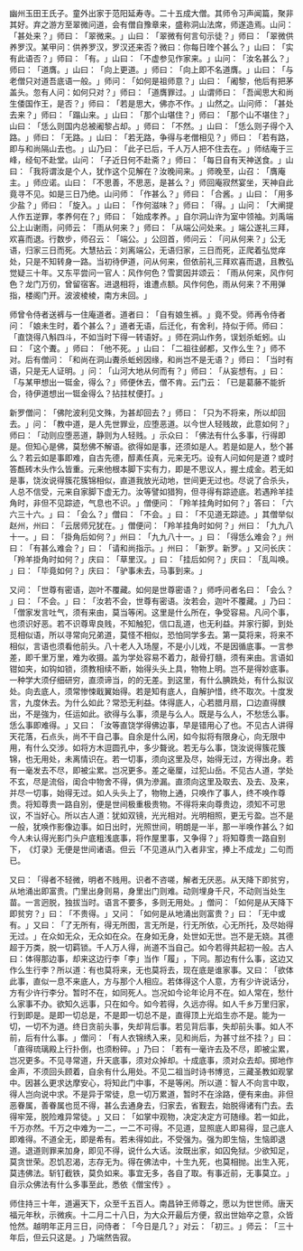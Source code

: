 幽州玉田王氏子。童外出家于范阳延寿寺。二十五成大僧。其师令习声闻篇，聚非其好。弃之游方至翠微问道，会有僧自豫章来，盛称洞山法席，师遂造焉。山问：​「甚处来？​」师曰：​「翠微来。​」山曰：​「翠微有何言句示徒？​」师曰：​「翠微供养罗汉。某甲问：供养罗汉，罗汉还来否？微曰：你每日喹个甚么？​」山曰：​「实有此语否？​」师曰：​「有。​」山曰：​「不虚参见作家来。​」山问：​「汝名甚么？​」师曰：​「道膺。​」山曰：​「向上更道。​」师曰：​「向上即不名道膺。​」山曰：​「与老僧只对道吾底语一般。​」师问：​「如何是祖师意？​」山曰：​「阇黎，他后有把茅盖头。忽有人问：如何只对？​」师曰：​「道膺罪过。​」山谓师曰：​「吾闻思大和尚生倭国作王，是否？​」师曰：​「若是思大，佛亦不作。​」山然之。山问师：​「甚处去来？​」师曰：​「蹋山来。​」山曰：​「那个山堪住？​」师曰：​「那个山不堪住？​」山曰：​「恁么则国内总被阇黎占却。​」师曰：​「不然。​」山曰：​「恁么则子得个入路。​」师曰：​「无路。​」山曰：​「若无路，争得与老僧相见？​」师曰：​「若有路，即与和尚隔山去也。​」山乃曰：​「此子已后，千人万人把不住去在。​」师结庵于三峰，经旬不赴堂。山问：​「子近日何不赴斋？​」师曰：​「每日自有天神送食。​」山曰：​「我将谓汝是个人，犹作这个见解在？汝晚间来。​」师晚至，山召：​「膺庵主。​」师应诺。山曰：​「不思善，不思恶，是甚么？​」师回庵寂然宴坐，天神自此竟寻不见。如是三日乃绝。山问师：​「作甚么？​」师曰：​「合酱。​」山曰：​「用多少盐？​」师曰：​「旋入。​」山曰：​「作何滋味？​」师曰：​「得。​」山问：​「大阐提人作五逆罪，孝养何在？​」师曰：​「始成孝养。​」自尔洞山许为室中领袖。刘禹端公上山谢雨，问师云：​「雨从何来？​」师曰：​「从端公问处来。​」端公遂礼三拜，欢喜而退。行数步，师召云：​「端公。​」公回首，师问云：​「问从何来？​」公无语，归家三日而死。大慧拈云：刘离端公，无语归家，三日而死，正爬着弘觉痒处，只是不知转身一路。当初待伊道，问从何来，但依前礼三拜欢喜而退，且教弘觉疑三十年。又东平尝问一官人：风作何色？雪窦因并颂云：​「雨从何来，风作何色？龙门万仞，曾留宿客。进退相将，谁遭点额。风作何色，雨从何来？不用弹指，楼阁门开。波波棱棱，南方未回。​」

师曾令侍者送裤与一住庵道者。道者曰：​「自有娘生裤。​」竟不受。师再令侍者问：​「娘未生时，着个甚么？​」道者无语，后迁化，有舍利，持似于师。师曰：​「直饶得八斛四斗，不如当时下得一转语好。​」师在洞山作务，误划杀蚯蚓。山曰：​「这个聻。​」师曰：​「他不死。​」山曰：​「二祖往邺都，又作么生？​」师不对。后有僧问：​「和尚在洞山聻杀蚯蚓因缘，和尚岂不是无语？​」师曰：​「当时有语，只是无人证明。​」问：​「山河大地从何而有？​」师曰：​「从妄想有。​」曰：​「与某甲想出一铤金，得么？​」师便休去，僧不肯。云门云：​「已是葛藤不能折合，待伊道想出一铤金得么？拈拄杖便打。​」

新罗僧问：​「佛陀波利见文殊，为甚却回去？​」师曰：​「只为不将来，所以却回去。​」问：​「教中道，是人先世罪业，应堕恶道。以今世人轻贱故，此意如何？​」师曰：​「动则应堕恶道，静则为人轻贱。​」示众曰：​「佛法有什么多事，行得即是。但知心是佛，莫愁佛不解语。欲得如是事，还须如是人。若是如是人，愁个甚么？若云如是事即难，自古先德，醇素任真，元来无巧。设有人问如何是道？或时答㼾砖木头作么皆重。元来他根本脚下实有力，即是不思议人，握土成金。若无如是事，饶汝说得簇花簇锦相似，直道我放光动地，世间更无过也。尽说了合杀头，人总不信受，元来自家脚下虚无力。汝等譬如猎狗，但寻得有踪迹底。若遇羚羊挂角时，非但不见踪迹，气息也不识。​」僧便问：​「羚羊挂角时如何？​」答曰：​「六六三十六。​」曰：​「会么？​」僧曰：​「不会。​」曰：​「不见道无踪迹。​」其僧举似赵州，州曰：​「云居师兄犹在。​」僧便问：​「羚羊挂角时如何？​」州曰：​「九九八十一。​」曰：​「掛角后如何？​」州曰：​「九九八十一。​」曰：​「得恁么难会？​」州曰：​「有甚么难会？​」曰：​「请和尚指示。​」州曰：​「新罗。新罗。​」又问长庆：​「羚羊掛角时如何？​」庆曰：​「草里汉。​」曰：​「挂后如何？​」庆曰：​「乱叫唤。​」曰：​「毕竟如何？​」庆曰：​「驴事未去，马事到来。​」

又问：​「世尊有密语，迦叶不覆藏。如何是世尊密语？​」师呼问者名曰：​「会么？​」曰：​「不会。​」曰：​「汝若不会，世尊有密语。汝若会，迦叶不覆藏。​」乃曰：​「僧家发言吐气，须有来由，莫当等闲。这里是什么所在，争受容易。凡问个事，也须识好恶。若不识尊卑良贱，不知触犯，信口乱道，也无利益。并家行脚，到处觅相似语，所以寻常向兄弟道，莫怪不相似，恐怕同学多去。第一莫将来，将来不相似，言语也须看他前头。八十老人入场屋，不是小儿戏，不是因循底事。一言参差，即千里万里，难为收摄。盖为学处容易不着力，敲骨打髓，须有来由。言语如钳如夹，如钩如锁，须教相续不断，始得头头上具，物物上明。岂不是得妙底事。一种学大须仔细研穷，直须谛当，的的无差。到这里，有什么腆跣处，有什么拟议处。向去底人，须常惨悚戢翼始得。若是知有底人，自解护惜，终不取次。十度发言，九度休去。为什么如此？常恐无利益。体得底人，心若腊月扇，口边直得醭出，不是強为，任运如此。欲得与么事，须是与么人。既是与么人，不愁恁么事。恁么事即难得。​」又曰：​「汝等直饶学得佛边事，早是错用心了也。不见古人讲得天花落，石点头，尚不干自己事。自余是什么闲，如今拟将有限身心，向无限中用，有什么交涉。如将方木逗圆孔中，多少聱讹。若无与么事，饶汝说得簇花簇锦，也无用处，未离情识在。若一切事，须向这里及尽，始得无过，方得出身。若有一毫发去不尽，即被尘累。岂况更多。差之毫厘，过犯山岳。不见古人道，学处不玄，尽是流俗，闺合中物舍不得，俱为滲漏。直须向这里及取去、及去、及来，并尽一切事，始得无过。如人头头上了，物物上通，只唤作了事人，终不唤作尊贵。将知尊贵一路自別，便是世间极重极贵物。不得将来向尊贵边，须知不可思议，不当好心。所以古人道：犹如双镜，光光相对。光明相照，更无亏盈。岂不是一般，犹唤作影像边事。如日出时，光照世间，明朗是一半，那一半唤作甚么？如今人未认得光影门头户底粗浅底事，将作屋里事，又争得？​」将知尊贵一路自别下，​《灯录》无便是世间诸语。但云「不见道从门入者非宝，捧上不成龙」二句而已。

又曰：​「得者不轻微，明者不贱用。识者不咨嗟，解者无厌恶。从天降下即贫穷，从地涌出即富贵。门里出身则易，身里出门则难。动则埋身千尺，不动则当处生苗。一言迥脱，独拔当时。语言不要多，多则无用处。​」僧问：​「如何是从天降下即贫穷？​」曰：​「不贵得。​」又问：​「如何是从地涌出则富贵？​」曰：​「无中或有。​」又曰：​「了无所有，得无所图，言无所是，行无所依，心无所托，及尽始得无过。​」在众如无众，无众如在众。在身如无身，处世如无世。岂不是无娆。其德超于万类，脱一切羁锁。千人万人得，尚道不当自己。如今若得共起初一般。古人曰：体得那边事，却来这边行李「李」当作「履」​，下同。那边有什么事，这边又作么生行李？所以道：有也莫将来，无也莫将去，现在底是谁家事。又曰：​「欲体此事，直似一息不来底人，方与那个人相应。若体得这个人意，方有少许说话分，方有少许行李分。暂时不在，如同死人。岂况如今论年论月不在。如人常在，愁什么家事不办。欲知久远事，只在如今。如今若得，久远亦得。如人千乡万里归家，行到即是。是即一切总是，不是即一切总不是，直得顶上光焰生亦不是。能为一切，一切不为道。终日贪前头事，失却背后事。若见背后事，失却前头事。如人不前，后有什么事。​」僧问：​「有人衣锦绣入来，见和尚后，为甚寸丝不挂？​」曰：​「直得琉璃殿上行扑倒，也须粉碎。​」乃曰：​「若有一毫许去及不尽，即被尘累，岂况更多。不见寻常道，升天底事，须对众掉却。十成底事，须对众去却。掷地作金声，不须回头顾着，自余有什么用处。不见二祖当时诗书博览，三藏圣教如观掌中。因甚么更求达摩安心，将知此门中事，不是等闲。所以道：智人不向言中取，得人岂向说中求。不是异于常徒，息一切万累道，暂时不在涂路，便有来由。非但恶眷属，善眷属也觅不得，甚么去通身去，归家去，省觐去，始脱得诸有门去。去得牢笼，脱险难异常徒。​」又曰：​「如掌中观物，决定决定方可随缘。若一如此，千万亦然。千万之中难为一二，一二不可得。不见道，显照底人即易得，显己底人即难得。不道全无，即是希有。若未得如此，不受强为。强为即生恼，生恼即退道。退道则罪来加身，即见不得，说什么大话。汝既出家，如囚免狱。少欲知足，莫贪世荣。忍饥忍渴，志存无为。得在佛法中，十生九死，也莫相抛。出生入死，莫违佛法。斩钉截铁，莫负如来。事宜无多，各自了取。有事近前，无事莫立。​」自示众佛法有什么多事至此，悉依《僧宝传》​。

师住持三十年，道遍天下，众至千五百人。南昌钟王师尊之，愿以为世世师。唐天福元年秋，示微疾。十二月二十八日，为大众开最后方便，叙出世始卒之意，众皆怆然。越明年正月三日，问侍者：​「今日是几？​」对云：​「初三。​」师云：​「三十年后，但云只这是。​」乃端然告寂。